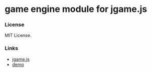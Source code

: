 game engine module for jgame.js
====

### License ###

MIT License.

### Links ###
* <a href="http://sourceforge.jp/projects/jgame-js/">jgame.js</a>
* <a href="http://jgame-js.sourceforge.jp/modules/jgengine/inedex.html">demo</a>

